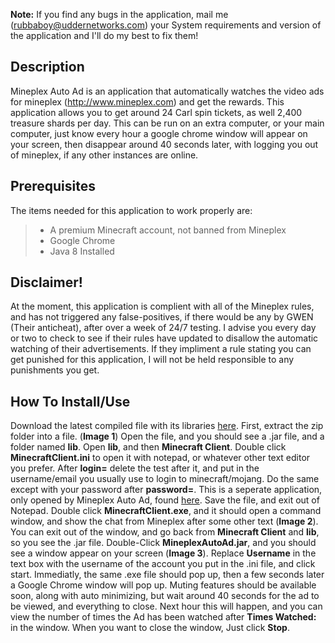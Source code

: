 


**Note:** If you find any bugs in the application, mail me (rubbaboy@uddernetworks.com) your System requirements and version of the application and I'll do my best to fix them!

Description
-------------
Mineplex Auto Ad is an application that automatically watches the video ads for mineplex (http://www.mineplex.com) and get the rewards. This application allows you to get around 24 Carl spin tickets, as well 2,400 treasure shards per day. This can be run on an extra computer, or your main computer, just know every hour a google chrome window will appear on your screen, then disappear around 40 seconds later, with logging you out of mineplex, if any other instances are online.

Prerequisites
-------------
The items needed for this application to work properly are:
>- A premium Minecraft account, not banned from Mineplex
>- Google Chrome
>- Java 8 Installed

Disclaimer!
-------------
At the moment, this application is complient with all of the Mineplex rules, and has not triggered any false-positives, if there would be any by GWEN (Their anticheat), after over a week of 24/7 testing. I advise you every day or two to check to see if their rules have updated to disallow the automatic watching of their advertisements. If they impliment a rule stating you can get punished for this application, I will not be held responsible to any punishments you get.

How To Install/Use
-------------
Download the latest compiled file with its libraries [here](http://www.uddernetworks.com/file_download/MineplexAutoAd.zip).
First, extract the zip folder into a file. (**Image 1**) Open the file, and you should see a .jar file, and a folder named **lib**. Open **lib**, and then **Minecraft Client**. Double click **MinecraftClient.ini** to open it with notepad, or whatever other text editor you prefer. After **login=** delete the test after it, and put in the username/email you usually use to login to minecraft/mojang. Do the same except with your password after **password=**. This is a seperate application, only opened by Mineplex Auto Ad, found [here](http://www.minecraftforum.net/forums/mapping-and-modding/minecraft-tools/1263927-win-mac-linux-minecraft-console-client-1-9-0). Save the file, and exit out of Notepad. Double click **MinecraftClient.exe**, and it should open a command window, and show the chat from Mineplex after some other text (**Image 2**). You can exit out of the window, and go back from **Minecraft Client** and **lib**, so you see the .jar file. Double-Click **MineplexAutoAd.jar**, and you should see a window appear on your screen (**Image 3**). Replace **Username** in the text box with the username of the account you put in the .ini file, and click start. Immediatly, the same .exe file should pop up, then a few seconds later a Google Chrome window will pop up. Muting features should be available soon, along with auto minimizing, but wait around 40 seconds for the ad to be viewed, and everything to close. Next hour this will happen, and you can view the number of times the Ad has been watched after **Times Watched:** in the window.
When you want to close the window, Just click **Stop**.
